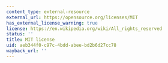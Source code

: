 ```yaml
---
content_type: external-resource
external_url: https://opensource.org/licenses/MIT
has_external_license_warning: true
license: https://en.wikipedia.org/wiki/All_rights_reserved
status: ''
title: MIT license
uid: aeb344f0-c97c-4bdd-abee-bd2b6d27cc78
wayback_url: ''
---
```


